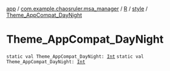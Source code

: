 [app](../../../index.md) / [com.example.chaosruler.msa_manager](../../index.md) / [R](../index.md) / [style](index.md) / [Theme_AppCompat_DayNight](.)

# Theme_AppCompat_DayNight

`static val Theme_AppCompat_DayNight: `[`Int`](https://kotlinlang.org/api/latest/jvm/stdlib/kotlin/-int/index.html)
`static val Theme_AppCompat_DayNight: `[`Int`](https://kotlinlang.org/api/latest/jvm/stdlib/kotlin/-int/index.html)